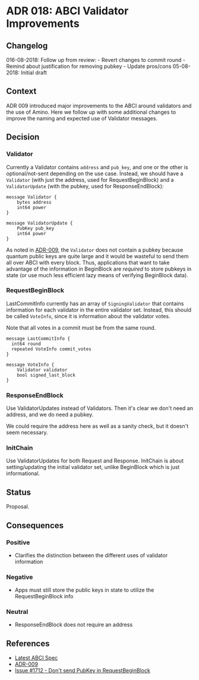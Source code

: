 # ADR 018: ABCI Validator Improvements

## Changelog

016-08-2018: Follow up from review: - Revert changes to commit round - Remind about justification for removing pubkey - Update pros/cons
05-08-2018: Initial draft

## Context

ADR 009 introduced major improvements to the ABCI around validators and the use
of Amino. Here we follow up with some additional changes to improve the naming
and expected use of Validator messages.

## Decision

### Validator

Currently a Validator contains `address` and `pub_key`, and one or the other is
optional/not-sent depending on the use case. Instead, we should have a
`Validator` (with just the address, used for RequestBeginBlock)
and a `ValidatorUpdate` (with the pubkey, used for ResponseEndBlock):

```
message Validator {
    bytes address
    int64 power
}

message ValidatorUpdate {
    PubKey pub_key
    int64 power
}
```

As noted in [ADR-009](adr-009-ABCI-design.md),
the `Validator` does not contain a pubkey because quantum public keys are
quite large and it would be wasteful to send them all over ABCI with every block.
Thus, applications that want to take advantage of the information in BeginBlock
are _required_ to store pubkeys in state (or use much less efficient lazy means
of verifying BeginBlock data).

### RequestBeginBlock

LastCommitInfo currently has an array of `SigningValidator` that contains
information for each validator in the entire validator set.
Instead, this should be called `VoteInfo`, since it is information about the
validator votes.

Note that all votes in a commit must be from the same round.

```
message LastCommitInfo {
  int64 round
  repeated VoteInfo commit_votes
}

message VoteInfo {
    Validator validator
    bool signed_last_block
}
```

### ResponseEndBlock

Use ValidatorUpdates instead of Validators. Then it's clear we don't need an
address, and we do need a pubkey.

We could require the address here as well as a sanity check, but it doesn't seem
necessary.

### InitChain

Use ValidatorUpdates for both Request and Response. InitChain
is about setting/updating the initial validator set, unlike BeginBlock
which is just informational.

## Status

Proposal.

## Consequences

### Positive

- Clarifies the distinction between the different uses of validator information

### Negative

- Apps must still store the public keys in state to utilize the RequestBeginBlock info

### Neutral

- ResponseEndBlock does not require an address

## References

- [Latest ABCI Spec](https://github.com/number571/tendermint/blob/v0.22.8/docs/app-dev/abci-spec.md)
- [ADR-009](https://github.com/number571/tendermint/blob/v0.22.8/docs/architecture/adr-009-ABCI-design.md)
- [Issue #1712 - Don't send PubKey in
  RequestBeginBlock](https://github.com/number571/tendermint/issues/1712)
